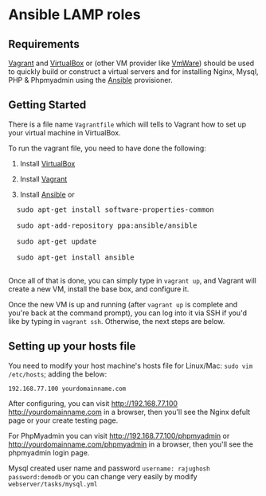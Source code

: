 # Ansible LAMP roles 

## Requirements
[Vagrant](https://www.vagrantup.com) and [VirtualBox](https://www.virtualbox.org) or (other VM provider like [VmWare](https://www.vmware.com)) should be used to quickly build or construct a virtual servers and for installing Nginx, Mysql, PHP & Phpmyadmin using the [Ansible](http://www.ansible.com/) provisioner.

## Getting Started
There is a file name `Vagrantfile` which will tells to Vagrant how to set up your virtual machine in VirtualBox.

To run the vagrant file, you need to have done the following:

  1. Install [VirtualBox](https://www.virtualbox.org/wiki/Downloads)
  
  2. Install [Vagrant](https://www.vagrantup.com/downloads.html)
  
  3. Install [Ansible](http://docs.ansible.com/intro_installation.html) or 
  
  <pre>
  sudo apt-get install software-properties-common

  sudo apt-add-repository ppa:ansible/ansible

  sudo apt-get update

  sudo apt-get install ansible
  </pre>

Once all of that is done, you can simply type in `vagrant up`, and Vagrant will create a new VM, install the base box, and configure it.

Once the new VM is up and running (after `vagrant up` is complete and you're back at the command prompt), you can log into it via SSH if you'd like by typing in `vagrant ssh`. Otherwise, the next steps are below.

## Setting up your hosts file

You need to modify your host machine's hosts file for Linux/Mac: `sudo vim /etc/hosts`; adding the below:

    192.168.77.100 yourdomainname.com

After configuring, you can visit http://192.168.77.100  http://yourdomainname.com in a browser, then you'll see the Nginx defult page or your create testing page. 

For PhpMyadmin you can visit http://192.168.77.100/phpmyadmin or http://yourdomainname.com/phpmyadmin in a browser, then you'll see the phpmyadmin login page.

Mysql created user name and password  `username: rajughosh password:demodb` or you can change very easily by modify `webserver/tasks/mysql.yml`    

